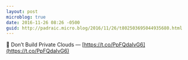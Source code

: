 ```yaml
---
layout: post
microblog: true
date: 2016-11-26 08:26 -0500
guid: http://padraic.micro.blog/2016/11/26/t802503695044935680.html
---
```

🔗 Don’t Build Private Clouds — [https://t.co/PpFQdaIvG6](https://t.co/PpFQdaIvG6)
